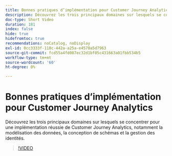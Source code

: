 ```yaml
---
title: Bonnes pratiques d’implémentation pour Customer Journey Analytics
description: Découvrez les trois principaux domaines sur lesquels se concentrer pour une implémentation réussie de Customer Journey Analytics, notamment la modélisation des données, la conception de schémas et la gestion des identités.
doc-type: Short Video
duration: 181
index: false
hide: true
hidefromtoc: true
recommendations: noCatalog, noDisplay
exl-id: 0cc3333f-118c-442a-a25a-e4578a5d7963
source-git-commit: fcd55a4fd007ec32d1bf05c431663a01fbb534b5
workflow-type: tm+mt
source-wordcount: '60'
ht-degree: 0%

---
```


# Bonnes pratiques d’implémentation pour Customer Journey Analytics

Découvrez les trois principaux domaines sur lesquels se concentrer pour une implémentation réussie de Customer Journey Analytics, notamment la modélisation des données, la conception de schémas et la gestion des identités.

<!-- 62_S655_3442541_180_implementation-best-practices-for-customer-journey-analytics -->
>[!VIDEO](https://video.tv.adobe.com/v/3460255/?learn=on&enablevpops=true&captions=fre_fr)
